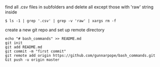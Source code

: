 find all .csv files in subfolders and delete all except those with 'raw' string inside
```
$ ls -1 | grep '.csv' | grep -v 'raw' | xargs rm -f
```

create a new git repo and set up remote directory
```
echo "# bash_commands" >> README.md
git init
git add README.md
git commit -m "first commit"
git remote add origin https://github.com/gunnarpope/bash_commands.git
Git push -u origin master
```
